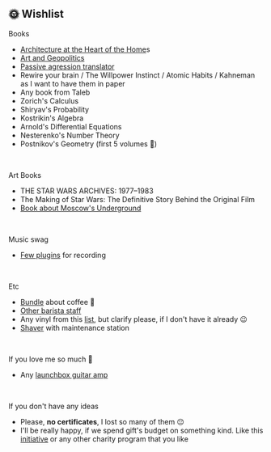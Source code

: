 
## 🌞 Wishlist

Books
* [Architecture at the Heart of the Home](https://www.amazon.com/Architecture-at-Heart-Home-anglais/dp/1760761486)s
* [Art and Geopolitics](https://store.artlebedev.ru/books/sovremennoye-iskusstvo-i-geopolitika/)
* [Passive agression translator](https://store.artlebedev.ru/books/perevodchik-s-passivno-agressivnogo/)
* Rewire your brain / The Willpower Instinct / Atomic Habits / Kahneman as I want to have them in paper
* Any book from Taleb
* Zorich's Calculus 
* Shiryav's Probability
* Kostrikin's Algebra
* Arnold's Differential Equations
* Nesterenko's Number Theory
* Postnikov's Geometry (first 5 volumes 🌚)
<br>

Art Books
* THE STAR WARS ARCHIVES: 1977–1983
* The Making of Star Wars: The Definitive Story Behind the Original Film
* [Book about Moscow's Underground](https://store.artlebedev.ru/books/zhestkov-metro/)
<br>

Music swag 
* [Few plugins](https://www.ikmultimedia.com/products/index.php?R=INIT&A=modobass2-mododrum15-bundle&pkey=modobass2-mododrum15-bundle) for recording
<br>

Etc
* [Bundle](https://store.artlebedev.ru/bundles/pro-coffee/) about coffee 🤪
* [Other barista staff](https://www.amazon.co.uk/stores/NOTSEK/NOTSEK/page/A31E601A-D24C-40CB-8200-376ABC057D56?ref_=cm_sw_r_cp_ud_ast_store_4QQ71BGJH4TZH0XK22T8) 
* Any vinyl from this [list](https://music.yandex.ru/users/yndx.peshkurov/albums), but clarify please, if I don't have it already 😉
* [Shaver](https://amzn.eu/d/hQBlZ3W) with maintenance station
<br>

If you love me so much 🤯
* Any [launchbox guitar amp](https://www.andertons.co.uk/what-is-a-lunchbox-amp)

<br>

If you don't have any ideas
* Please, **no certificates**, I lost so many of them 😔
* I'll be really happy, if we spend gift's budget on something kind. Like this [initiative](https://help.yandex.ru/taxi#donate) or any other charity program that you like
